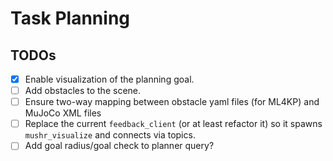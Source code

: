 # Task Planning
## TODOs
- [x] Enable visualization of the planning goal.
- [ ] Add obstacles to the scene.
- [ ] Ensure two-way mapping between obstacle yaml files (for ML4KP) and MuJoCo XML files
- [ ] Replace the current `feedback_client` (or at least refactor it) so it spawns `mushr_visualize` and connects via topics.
- [ ] Add goal radius/goal check to planner query?